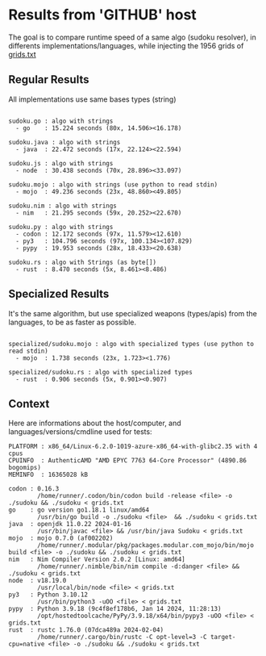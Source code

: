# Results from 'GITHUB' host

The goal is to compare runtime speed of a same algo (sudoku resolver), in differents implementations/languages, while injecting the 1956 grids of [grids.txt](grids.txt)

## Regular Results

All implementations use same bases types (string)

```

sudoku.go : algo with strings
  - go    : 15.224 seconds (80x, 14.506><16.178)

sudoku.java : algo with strings
  - java  : 22.472 seconds (17x, 22.124><22.594)

sudoku.js : algo with strings
  - node  : 30.438 seconds (70x, 28.896><33.097)

sudoku.mojo : algo with strings (use python to read stdin)
  - mojo  : 49.236 seconds (23x, 48.860><49.805)

sudoku.nim : algo with strings
  - nim   : 21.295 seconds (59x, 20.252><22.670)

sudoku.py : algo with strings
  - codon : 12.172 seconds (97x, 11.579><12.610)
  - py3   : 104.796 seconds (97x, 100.134><107.829)
  - pypy  : 19.953 seconds (28x, 18.433><20.638)

sudoku.rs : algo with Strings (as byte[])
  - rust  : 8.470 seconds (5x, 8.461><8.486)

```

## Specialized Results

It's the same algorithm, but use specialized weapons (types/apis) from the languages, to be as faster as possible.

```

specialized/sudoku.mojo : algo with specialized types (use python to read stdin)
  - mojo  : 1.738 seconds (23x, 1.723><1.776)

specialized/sudoku.rs : algo with specialized types
  - rust  : 0.906 seconds (5x, 0.901><0.907)

```
## Context

Here are informations about the host/computer, and languages/versions/cmdline used for tests:
```
PLATFORM : x86_64/Linux-6.2.0-1019-azure-x86_64-with-glibc2.35 with 4 cpus
CPUINFO  : AuthenticAMD "AMD EPYC 7763 64-Core Processor" (4890.86 bogomips)
MEMINFO  : 16365028 kB

codon : 0.16.3
        /home/runner/.codon/bin/codon build -release <file> -o ./sudoku && ./sudoku < grids.txt
go    : go version go1.18.1 linux/amd64
        /usr/bin/go build -o ./sudoku <file>  && ./sudoku < grids.txt
java  : openjdk 11.0.22 2024-01-16
        /usr/bin/javac <file> && /usr/bin/java Sudoku < grids.txt
mojo  : mojo 0.7.0 (af002202)
        /home/runner/.modular/pkg/packages.modular.com_mojo/bin/mojo build <file> -o ./sudoku && ./sudoku < grids.txt
nim   : Nim Compiler Version 2.0.2 [Linux: amd64]
        /home/runner/.nimble/bin/nim compile -d:danger <file> && ./sudoku < grids.txt
node  : v18.19.0
        /usr/local/bin/node <file> < grids.txt
py3   : Python 3.10.12
        /usr/bin/python3 -uOO <file> < grids.txt
pypy  : Python 3.9.18 (9c4f8ef178b6, Jan 14 2024, 11:28:13)
        /opt/hostedtoolcache/PyPy/3.9.18/x64/bin/pypy3 -uOO <file> < grids.txt
rust  : rustc 1.76.0 (07dca489a 2024-02-04)
        /home/runner/.cargo/bin/rustc -C opt-level=3 -C target-cpu=native <file> -o ./sudoku && ./sudoku < grids.txt

```


